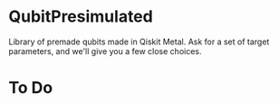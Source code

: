 # QubitPresimulated
Library of premade qubits made in Qiskit Metal. Ask for a set of target parameters, and we'll give you a few close choices.

# To Do
    

